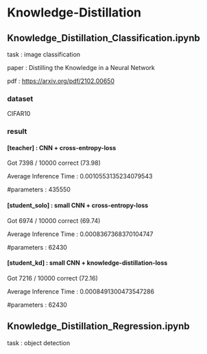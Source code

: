 # Knowledge-Distillation

## Knowledge_Distillation_Classification.ipynb
task : image classification 

paper : Distilling the Knowledge in a Neural Network

pdf : https://arxiv.org/pdf/2102.00650
### dataset
CIFAR10
### result

#### [teacher] : CNN + cross-entropy-loss

Got 7398 / 10000 correct (73.98)

Average Inference Time :  0.0010553135234079543

#parameters : 435550

#### [student_solo] : small CNN + cross-entropy-loss

Got 6974 / 10000 correct (69.74)

Average Inference Time :  0.0008367368370104747

#parameters : 62430

#### [student_kd] : small CNN + knowledge-distillation-loss

Got 7216 / 10000 correct (72.16)

Average Inference Time :  0.0008491300473547286

#parameters : 62430

## Knowledge_Distillation_Regression.ipynb
task : object detection
